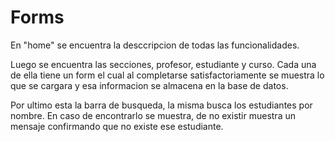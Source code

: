 # Forms

En "home" se encuentra la desccripcion de todas las funcionalidades.

Luego se encuentra las secciones, profesor, estudiante y curso. Cada una de ella tiene un form el cual al completarse satisfactoriamente se muestra lo que se cargara y esa informacion se almacena en la base de datos.

Por ultimo esta la barra de busqueda, la misma busca los estudiantes por nombre. En caso de encontrarlo se muestra, de no existir muestra un mensaje confirmando que no existe ese estudiante.